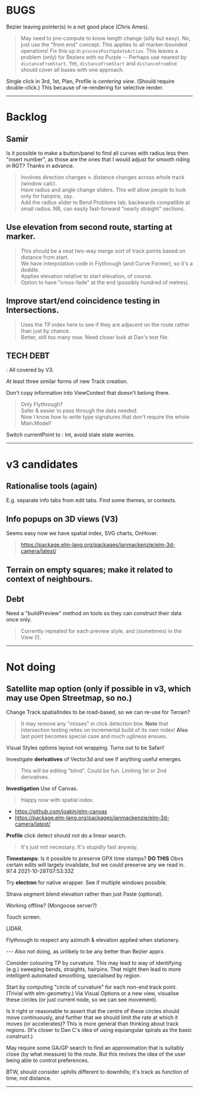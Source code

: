 
# BUGS


Bezier leaving pointer(s) in a not good place (Chris Ames).
> May need to pre-compute to know length change (silly but easy).
> No, just use the "from end" concept. 
> This applies to all marker-bounded operations!
> Fix this up in `processPostUpdateAction`.
> This leaves a problem (only) for Beziers with no Purple -- Perhaps use nearest by `distanceFromStart`.
> Yet, `distanceFromStart` and `distanceFromEnd` should cover all bases with one approach.


Single click in 3rd, 1st, Plan, Profile is _centering view_. 
(Should require double-click.)
This because of re-rendering for selective render.


---

# Backlog

## Samir
Is it possible to make a button/panel to find all curves with radius less then "insert number", 
as those are the ones that I would adjust for smooth riding in RGT? Thanks in advance.  
> Involves direction changes v. distance changes across whole track (window calc).  
> Have radius and angle change sliders. This will allow people to look only for hairpins, say.  
> Add the radius slider to Bend Problems tab, backwards compatible at small radius.
> NB, can easily fast-forward "nearly straight" sections.

## Use elevation from second route, starting at marker.
> This should be a neat two-way merge sort of track points based on distance from start.  
> We have interpolation code in Flythrough (and Curve Former), so it's a doddle.  
> Applies elevation relative to start elevation, of course.  
> Option to have "cross-fade" at the end (possibly hundred of metres).  

## Improve start/end coincidence testing in Intersections.
> Uses the TP.index here to see if they are adjacent on the route rather than just by chance.  
> Better, still too many now. Need closer look at Dan's test file.

## TECH DEBT

: All covered by V3.

At least three similar forms of new Track creation.

Don't copy information into ViewContext that doesn't belong there. 
> Only Flythrough?  
> Safer & easier to pass through the data needed.  
> Now I know how to write type signatures that don't require the whole Main.Model!

Switch currentPoint to : Int, avoid stale state worries.

---

# v3 candidates

## Rationalise tools (again)
E.g. separate info tabs from edit tabs. Find some themes, or contexts.

## Info popups on 3D views (V3)
Seems easy now we have spatial index, SVG charts, OnHover.
> https://package.elm-lang.org/packages/ianmackenzie/elm-3d-camera/latest/

## **Terrain** on empty squares; make it related to context of neighbours.

## Debt

Need a "buildPreview" method on tools so they can construct their data once only.
> Currently repeated for each preview style, and (sometimes) in the View (!).

---

# Not doing

## Satellite map option (only if possible in v3, which may use Open Streetmap, so no.)

Change Track.spatialIndex to be road-based, so we can re-use for Terrain?
> It may remove any "misses" in click detection btw.
> **Note** that intersection testing relies on incremental build of its own index!
> **Also** last point becomes special case and much ugliness ensues.

Visual Styles options layout not wrapping.
Turns out to be Safari!

Investigate **derivatives** of Vector3d and see if anything useful emerges.
> This will be editing "blind". Could be fun.
> Limiting 1st or 2nd derivatives.

**Investigation** Use of Canvas.
> Happy now with spatial index.

- https://github.com/joakin/elm-canvas
- https://package.elm-lang.org/packages/ianmackenzie/elm-3d-camera/latest/

**Profile** click detect should not do a linear search.
> It's just not necessary. It's stupidly fast anyway.

**Timestamps**: Is it possible to preserve GPX time stamps? **DO THIS**
Obvs certain edits will largely invalidate, but we could preserve any we read in.
<trkpt lat="51.6159740" lon="-0.3014110">
<ele>97.4</ele>
<time>2021-10-28T07:53:33Z</time>

Try **electron** for native wrapper. See if multiple windows possible.

Strava segment blend elevation rather than just Paste (optional).

Working offline? (Mongoose server?)

Touch screen.

LIDAR.

Flythrough to respect any azimuth & elevation applied when stationery.

--- Also not doing, as unlikely to be any better than Bezier apprx.

Consider colouring TP by curvature.
This may lead to way of identifying (e.g.) sweeping bends, straights, hairpins.
That might then lead to more intelligent automated smoothing, specialised by region.

Start by computing "circle of curvature" for each non-end track point. (Trivial with elm-geometry.)
Via Visual Options or a new view, visualise these circles (or just current node, so we can see movement).

Is it right or reasonable to assert that the centre of these circles should move continuously,
and further that we should limit the rate at which it moves (or accelerates)?
This is more general than thinking about track regions.
(It's closer to Dan C's idea of using equiangular spirals as the basic construct.)

May require some GA/GP search to find an approximation that is suitably close (by what measure) to the route.
But this revives the idea of the user being able to control preferences.

BTW, should consider uphills different to downhills; it's track as function of time, not distance.

---

